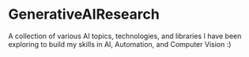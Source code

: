 # GenerativeAIResearch

A collection of various AI topics, technologies, and libraries I have been exploring to build my skills in AI, Automation, and Computer Vision :)

